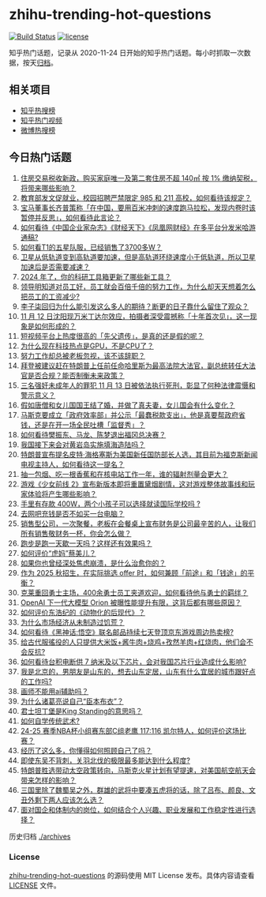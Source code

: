 # zhihu-trending-hot-questions

[![Build Status](https://github.com/justjavac/zhihu-trending-hot-questions/workflows/ci/badge.svg?branch=master)](https://github.com/justjavac/zhihu-trending-hot-questions/actions)
[![license](https://img.shields.io/github/license/justjavac/zhihu-trending-hot-questions)](https://github.com/justjavac/zhihu-trending-hot-questions/blob/master/LICENSE)

知乎热门话题，记录从 2020-11-24
日开始的知乎热门话题。每小时抓取一次数据，按天[归档](./archives)。

## 相关项目

- [知乎热搜榜](https://github.com/justjavac/zhihu-trending-top-search)
- [知乎热门视频](https://github.com/justjavac/zhihu-trending-hot-video)
- [微博热搜榜](https://github.com/justjavac/weibo-trending-hot-search)

## 今日热门话题

<!-- BEGIN -->
<!-- 最后更新时间 Thu Nov 14 2024 03:17:40 GMT+0800 (China Standard Time) -->

1. [住房交易税收新政，购买家庭唯一及第二套住房不超 140㎡ 按 1% 缴纳契税，将带来哪些影响？](https://www.zhihu.com/question/4064078038)
1. [教育部发文促就业，校园招聘严禁限定 985 和 211 高校，如何看待该规定？](https://www.zhihu.com/question/4053341045)
1. [宝马董事长齐普策称「在中国，要用百米冲刺的速度跑马拉松，发现内卷时该暂停并反思」，如何看待此言论？](https://www.zhihu.com/question/3840567355)
1. [如何看待《中国企业家杂志》《财经天下》《凤凰网财经》在多平台分发米哈游通稿?](https://www.zhihu.com/question/4067746684)
1. [如何看T1的五星队服，已经销售了3700多W？](https://www.zhihu.com/question/3926930751)
1. [卫星从低轨道变到高轨道要加速，但是高轨道环绕速度小于低轨道，所以卫星加速后是否需要减速？](https://www.zhihu.com/question/307876379)
1. [2024 年了，你的科研工具箱更新了哪些新工具？](https://www.zhihu.com/question/2574576679)
1. [领导明知道对员工好，员工就会百倍千倍的努力工作，为什么却天天想着怎么把员工的工资减少?](https://www.zhihu.com/question/3206957806)
1. [李子柒回归为什么能引发这么多人的期待？断更的日子靠什么留住了观众？](https://www.zhihu.com/question/4019042028)
1. [11 月 12 日沈阳现万米丁达尔效应，拍摄者深受震撼称「十年首次见」，这一现象是如何形成的？](https://www.zhihu.com/question/4018263744)
1. [短视频平台上热度很高的「先父遗传」，是真的还是假的呢？](https://www.zhihu.com/question/4027440685)
1. [为什么现在科技热点是GPU，不是CPU了？](https://www.zhihu.com/question/651936550)
1. [努力工作却总被老板忽视，该不该辞职？](https://www.zhihu.com/question/3901860596)
1. [拜登被建议赶在特朗普上任前任命哈里斯为最高法院大法官，副总统转任大法官是否合规？能否制衡未来政策？](https://www.zhihu.com/question/3761469297)
1. [三名强奸未成年人的罪犯 11 月 13 日被依法执行死刑，彰显了何种法律震慑和警示意义？](https://www.zhihu.com/question/4044559717)
1. [假如唐僧和女儿国国王结了婚，并做了真夫妻，女儿国会有什么变化？](https://www.zhihu.com/question/3180552342)
1. [马斯克要成立「政府效率部」并公示「最蠢税款支出」，他是真要帮政府省钱，还是在开一场全民吐槽「监督秀」？](https://www.zhihu.com/question/4040719178)
1. [如何看待樊振东、马龙、陈梦退出福冈总决赛？](https://www.zhihu.com/question/4053611276)
1. [我国接下来会对黄岩岛实施填海造陆吗？](https://www.zhihu.com/question/31625368)
1. [特朗普宣布提名皮特·海格塞斯为美国新任国防部长人选，其目前为福克斯新闻电视主持人，如何看待这一提名？](https://www.zhihu.com/question/4020385442)
1. [抽一包烟、吃一根香蕉和在核电站工作一年，谁的辐射剂量会更大？](https://www.zhihu.com/question/3961073056)
1. [游戏《少女前线 2》宣布新版本即将重置黛烟剧情，这对游戏整体故事线和玩家体验将产生哪些影响？](https://www.zhihu.com/question/4061406264)
1. [手里有存款 400W，两个小孩子可以选择就读国际学校吗 ?](https://www.zhihu.com/question/3624109914)
1. [去网吧充钱是否不如买一台电脑？](https://www.zhihu.com/question/423679275)
1. [销售型公司，一次聚餐，老板在会餐桌上宣布财务是公司最辛苦的人，让我们所有销售敬财务一杯，你会怎么做？](https://www.zhihu.com/question/668048924)
1. [跑步是跑一天歇一天吗？这样还有效果吗？](https://www.zhihu.com/question/2574150062)
1. [如何评价“虎妈”蔡美儿？](https://www.zhihu.com/question/29557515)
1. [如果你也曾经深处焦虑崩溃，是什么治愈你的？](https://www.zhihu.com/question/1745268428)
1. [作为 2025 秋招生，在实际挑选 offer 时，如何兼顾「前途」和「钱途」的平衡？](https://www.zhihu.com/question/3121826026)
1. [克莱重回勇士主场，400余勇士员工夹道欢迎，如何看待他与勇士的羁绊？](https://www.zhihu.com/question/4029115111)
1. [OpenAI 下一代大模型 Orion 被曝性能提升有限，这背后都有哪些原因？](https://www.zhihu.com/question/3865304432)
1. [如何评价东浩纪的《动物化的后现代》？](https://www.zhihu.com/question/293319270)
1. [为什么市场经济从未制造过饥荒？](https://www.zhihu.com/question/3261623630)
1. [如何看待《黑神话:悟空》联名邮品持续七天登顶京东游戏周边热卖榜?](https://www.zhihu.com/question/4028049746)
1. [给古代服徭役的人只提供大米饭+酱牛肉+烧鸡+孜然羊肉+红烧肉，他们会不会反抗?](https://www.zhihu.com/question/3923929904)
1. [如何看待台积电断供 7 纳米及以下芯片，会对我国芯片行业造成什么影响?](https://www.zhihu.com/question/3931962174)
1. [我是北京的，男朋友是山东的，想去山东定居，山东有什么宜居的城市跟好点的工作吗?](https://www.zhihu.com/question/3992913734)
1. [画师不能用ai辅助吗？](https://www.zhihu.com/question/3724773919)
1. [为什么诸葛亮说自己“臣本布衣”？](https://www.zhihu.com/question/406295362)
1. [君士坦丁堡是King Standing的意思吗？](https://www.zhihu.com/question/3589730898)
1. [如何自学传统武术?](https://www.zhihu.com/question/24714584)
1. [24-25 赛季NBA杯小组赛东部C组老鹰 117:116 凯尔特人，如何评价这场比赛？](https://www.zhihu.com/question/4019374949)
1. [经历了这么多，你懂得如何照顾自己了吗？](https://www.zhihu.com/question/3822915881)
1. [即使东吴不背刺，关羽北伐的极限最多能达到什么程度?](https://www.zhihu.com/question/4017520659)
1. [特朗普胜选带动太空政策转向，马斯克火星计划有望提速，对美国航空航天会带来怎样的影响？](https://www.zhihu.com/question/3848104218)
1. [三国里除了魏蜀吴之外，群雄的武将中要凑五虎将的话，除了吕布、颜良、文丑外剩下两人应该怎么选？](https://www.zhihu.com/question/3319298122)
1. [面对国企和体制内的岗位，如何结合个人兴趣、职业发展和工作稳定性进行选择？](https://www.zhihu.com/question/3121747097)

<!-- END -->

历史归档 [./archives](./archives)

### License

[zhihu-trending-hot-questions](https://github.com/justjavac/zhihu-trending-hot-questions)
的源码使用 MIT License 发布。具体内容请查看 [LICENSE](./LICENSE) 文件。
